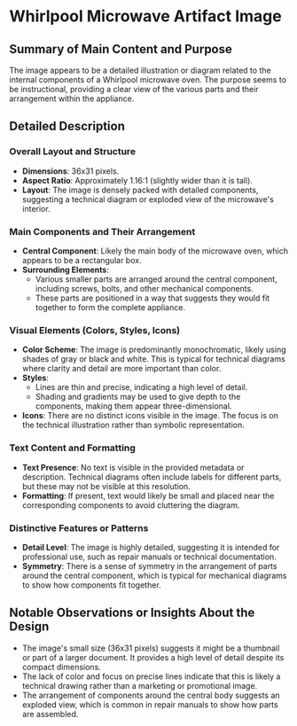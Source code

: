 # Whirlpool Microwave Artifact Image

## Summary of Main Content and Purpose
The image appears to be a detailed illustration or diagram related to the internal components of a Whirlpool microwave oven. The purpose seems to be instructional, providing a clear view of the various parts and their arrangement within the appliance.

## Detailed Description

### Overall Layout and Structure
- **Dimensions**: 36x31 pixels.
- **Aspect Ratio**: Approximately 1.16:1 (slightly wider than it is tall).
- **Layout**: The image is densely packed with detailed components, suggesting a technical diagram or exploded view of the microwave's interior.

### Main Components and Their Arrangement
- **Central Component**: Likely the main body of the microwave oven, which appears to be a rectangular box.
- **Surrounding Elements**:
  - Various smaller parts are arranged around the central component, including screws, bolts, and other mechanical components.
  - These parts are positioned in a way that suggests they would fit together to form the complete appliance.

### Visual Elements (Colors, Styles, Icons)
- **Color Scheme**: The image is predominantly monochromatic, likely using shades of gray or black and white. This is typical for technical diagrams where clarity and detail are more important than color.
- **Styles**:
  - Lines are thin and precise, indicating a high level of detail.
  - Shading and gradients may be used to give depth to the components, making them appear three-dimensional.
- **Icons**: There are no distinct icons visible in the image. The focus is on the technical illustration rather than symbolic representation.

### Text Content and Formatting
- **Text Presence**: No text is visible in the provided metadata or description. Technical diagrams often include labels for different parts, but these may not be visible at this resolution.
- **Formatting**: If present, text would likely be small and placed near the corresponding components to avoid cluttering the diagram.

### Distinctive Features or Patterns
- **Detail Level**: The image is highly detailed, suggesting it is intended for professional use, such as repair manuals or technical documentation.
- **Symmetry**: There is a sense of symmetry in the arrangement of parts around the central component, which is typical for mechanical diagrams to show how components fit together.

## Notable Observations or Insights About the Design
- The image's small size (36x31 pixels) suggests it might be a thumbnail or part of a larger document. It provides a high level of detail despite its compact dimensions.
- The lack of color and focus on precise lines indicate that this is likely a technical drawing rather than a marketing or promotional image.
- The arrangement of components around the central body suggests an exploded view, which is common in repair manuals to show how parts are assembled.
